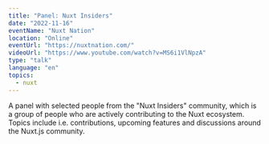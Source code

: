 ```yaml
---
title: "Panel: Nuxt Insiders"
date: "2022-11-16"
eventName: "Nuxt Nation"
location: "Online"
eventUrl: "https://nuxtnation.com/"
videoUrl: "https://www.youtube.com/watch?v=MS6i1VlNpzA"
type: "talk"
language: "en"
topics:
  - nuxt
---
```


A panel with selected people from the "Nuxt Insiders" community, which is a group of people who are actively contributing to the Nuxt ecosystem. Topics include i.e. contributions, upcoming features and discussions around the Nuxt.js community.
